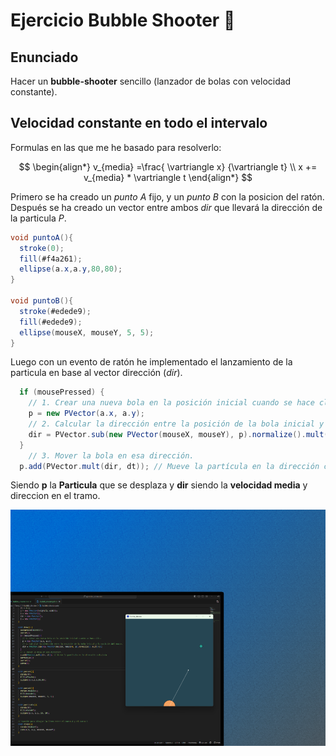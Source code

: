 # Ejercicio Bubble Shooter 🔫
## Enunciado
Hacer un **bubble-shooter** sencillo (lanzador de bolas con velocidad constante).

## Velocidad constante en todo el intervalo
Formulas en las que me he basado para resolverlo:

$$
\begin{align*}
v_{media} =\frac{ \vartriangle x} {\vartriangle t} \\
x += v_{media} * \vartriangle t
\end{align*}
$$

Primero se ha creado un _punto A_ fijo, y un _punto B_ con la posicion del ratón. Después se ha creado un vector entre ambos _dir_ que llevará la dirección de la particula _P_. 
```java
void puntoA(){
  stroke(0);
  fill(#f4a261);
  ellipse(a.x,a.y,80,80);
}

void puntoB(){
  stroke(#edede9);
  fill(#edede9);
  ellipse(mouseX, mouseY, 5, 5);
}
```

Luego con un evento de ratón he implementado el lanzamiento de la particula en base al vector dirección (_dir_).
```java
  if (mousePressed) {
    // 1. Crear una nueva bola en la posición inicial cuando se hace clic.
    p = new PVector(a.x, a.y);
    // 2. Calcular la dirección entre la posición de la bola inicial y la posición del mouse.
    dir = PVector.sub(new PVector(mouseX, mouseY), p).normalize().mult(75);
  }
    // 3. Mover la bola en esa dirección.
  p.add(PVector.mult(dir, dt)); // Mueve la partícula en la dirección calculada
```
Siendo **p** la **Particula** que se desplaza y **dir** siendo la **velocidad media** y direccion en el tramo.

![MockUP](Bubble_shooter.png)
